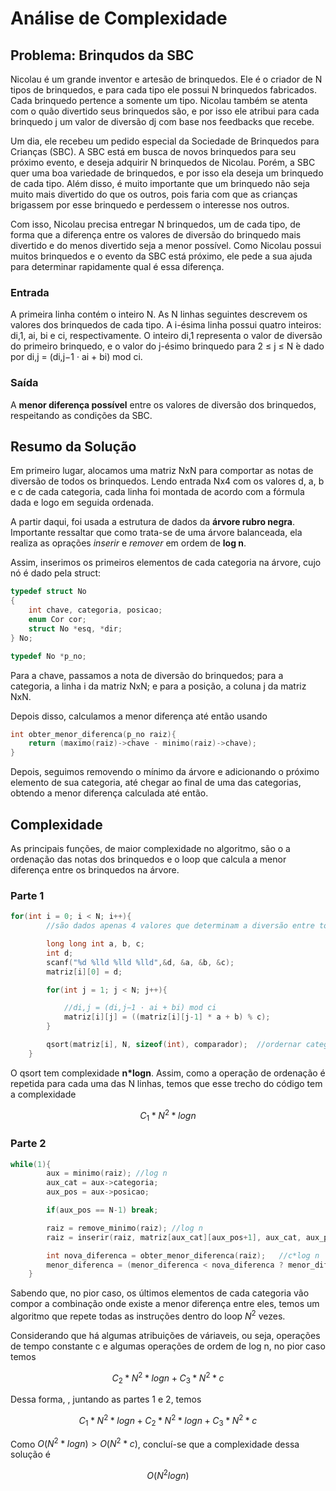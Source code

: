 # Análise de Complexidade 

## Problema: Brinqudos da SBC

Nicolau é um grande inventor e artesão de brinquedos. Ele é o criador de N tipos de brinquedos, e para cada tipo ele possui N brinquedos fabricados. Cada brinquedo pertence a somente um tipo. Nicolau também se atenta com o quão divertido seus brinquedos são, e por isso ele atribui para cada brinquedo j um valor de diversão dj com base nos feedbacks que recebe.

Um dia, ele recebeu um pedido especial da Sociedade de Brinquedos para Crianças (SBC). A SBC está em busca de novos brinquedos para seu próximo evento, e deseja adquirir N brinquedos de Nicolau. Porém, a SBC quer uma boa variedade de brinquedos, e por isso ela deseja um brinquedo de cada tipo. Além disso, é muito importante que um brinquedo não seja muito mais divertido do que os outros, pois faria com que as crianças brigassem por esse brinquedo e perdessem o interesse nos outros. 

Com isso, Nicolau precisa entregar N brinquedos, um de cada tipo, de forma que a diferença entre os valores de diversão do brinquedo mais divertido e do menos divertido seja a menor possível. Como Nicolau possui muitos brinquedos e o evento da SBC está próximo, ele pede a sua ajuda para determinar rapidamente qual é essa diferença.

### Entrada 

A primeira linha contém o inteiro N. As N linhas seguintes descrevem os valores dos brinquedos de cada tipo. A i-ésima linha possui quatro inteiros: di,1, ai, bi e ci, respectivamente. O inteiro di,1 representa o valor de diversão do primeiro brinquedo, e o valor do j-ésimo brinquedo para 2 ≤ j ≤ N  ́e dado por di,j = (di,j−1 · ai + bi) mod ci. 


### Saída 

A **menor diferença possível** entre os valores de diversão dos brinquedos, respeitando as condições da SBC. 

## Resumo da Solução 

Em primeiro lugar, alocamos uma matriz NxN para comportar as notas de diversão de todos os brinquedos. Lendo entrada Nx4 com os valores d, a, b e c de cada categoria, cada linha foi montada de acordo com a fórmula dada e logo em seguida ordenada.

A partir daqui, foi usada a estrutura de dados da **árvore rubro negra**. Importante ressaltar que como trata-se de uma árvore balanceada, ela realiza as oprações $inserir$ e $remover$ em ordem de **log n**. 

Assim, inserimos os primeiros elementos de cada categoria na árvore, cujo nó é dado pela struct: 

```C
typedef struct No
{
    int chave, categoria, posicao;
    enum Cor cor;
    struct No *esq, *dir;
} No;

typedef No *p_no;
```

Para a chave, passamos a nota de diversão do brinquedos; para a categoria, a linha i da matriz NxN; e para a posição, a coluna j da matriz NxN. 

Depois disso, calculamos a menor diferença até então usando

```C
int obter_menor_diferenca(p_no raiz){
    return (maximo(raiz)->chave - minimo(raiz)->chave);
}
```

Depois, seguimos removendo o mínimo da árvore e adicionando o próximo elemento de sua categoria, até chegar ao final de uma das categorias, obtendo a menor diferença calculada até então. 

## Complexidade 

As principais funções, de maior complexidade no algoritmo, são o a ordenação das notas dos brinquedos e o loop que calcula a menor diferença entre os brinquedos na árvore. 

### Parte 1 
```C
for(int i = 0; i < N; i++){
        //são dados apenas 4 valores que determinam a diversão entre todos os brinquedos

        long long int a, b, c;
        int d;
        scanf("%d %lld %lld %lld",&d, &a, &b, &c);
        matriz[i][0] = d;

        for(int j = 1; j < N; j++){

            //di,j = (di,j−1 · ai + bi) mod ci
            matriz[i][j] = ((matriz[i][j-1] * a + b) % c);
        }

        qsort(matriz[i], N, sizeof(int), comparador);  //ordernar categoria por categoria
    }
```

O qsort tem complexidade **n*logn**. Assim, como a operação de ordenação é repetida para cada uma das N linhas, temos que esse trecho do código tem a complexidade 

$$C_1 * N^2 * logn$$

### Parte 2 

```C
while(1){
        aux = minimo(raiz); //log n
        aux_cat = aux->categoria;
        aux_pos = aux->posicao;

        if(aux_pos == N-1) break;

        raiz = remove_minimo(raiz); //log n 
        raiz = inserir(raiz, matriz[aux_cat][aux_pos+1], aux_cat, aux_pos+1); //log n

        int nova_diferenca = obter_menor_diferenca(raiz);   //c*log n
        menor_diferenca = (menor_diferenca < nova_diferenca ? menor_diferenca : nova_diferenca);
    }
```

Sabendo que, no pior caso, os últimos elementos de cada categoria vão compor a combinação onde existe a menor diferença entre eles, temos um algoritmo que repete todas as instruções dentro do loop $N^2$ vezes. 

Considerando que há algumas atribuições de váriaveis, ou seja, operações de tempo constante c e algumas operações de ordem de log n, no pior caso temos 

$$C_2 * N^2 * log n + C_3 * N^2 * c$$


Dessa forma, , juntando as partes 1 e 2, temos 

$$C_1 * N^2 * logn + C_2 * N^2 * log n + C_3 * N^2 * c$$ 


Como $O(N^2 * log n) > O(N^2 * c)$, concluí-se que a complexidade dessa solução é 

$$ O(N^2 log n)$$





